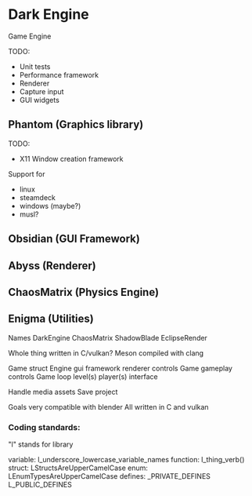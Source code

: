 # Dark Engine
Game Engine

TODO:
 - Unit tests
 - Performance framework
 - Renderer
 - Capture input
 - GUI widgets

## Phantom (Graphics library)

TODO:
 - X11 Window creation framework

Support for
 - linux
 - steamdeck
 - windows (maybe?)
 - musl?

## Obsidian (GUI Framework)

## Abyss (Renderer)

## ChaosMatrix (Physics Engine)

## Enigma (Utilities)

Names
DarkEngine
ChaosMatrix
ShadowBlade
EclipseRender

Whole thing written in C/vulkan?
Meson compiled with clang

Game struct
    Engine
        gui framework
        renderer
        controls
    Game
        gameplay
        controls
        Game loop
        level(s)
        player(s)
        interface

Handle media assets
Save project

Goals
    very compatible with blender
    All written in C and vulkan


### Coding standards:
"l" stands for library

variable:   l_underscore_lowercase_variable_names
function:   l_thing_verb()
struct:     LStructsAreUpperCamelCase
enum:       LEnumTypesAreUpperCamelCase
defines:    _PRIVATE_DEFINES
            L_PUBLIC_DEFINES
